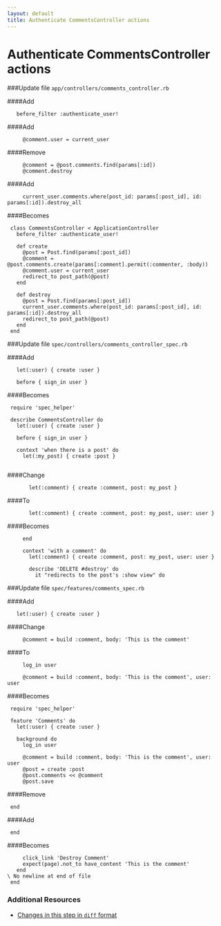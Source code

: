 ```yaml
---
layout: default
title: Authenticate CommentsController actions
---
```


<h1 id="main">Authenticate CommentsController actions</h1>


###Update file `app/controllers/comments_controller.rb`

####Add
```
   before_filter :authenticate_user!
```


####Add
```
     @comment.user = current_user
```


####Remove
```
     @comment = @post.comments.find(params[:id])
     @comment.destroy
```


####Add
```
     current_user.comments.where(post_id: params[:post_id], id: params[:id]).destroy_all
```


####Becomes
```
 class CommentsController < ApplicationController
   before_filter :authenticate_user!
 
   def create
     @post = Post.find(params[:post_id])
     @comment = @post.comments.create(params[:comment].permit(:commenter, :body))
     @comment.user = current_user
     redirect_to post_path(@post)
   end
 
   def destroy
     @post = Post.find(params[:post_id])
     current_user.comments.where(post_id: params[:post_id], id: params[:id]).destroy_all
     redirect_to post_path(@post)
   end
 end

```


###Update file `spec/controllers/comments_controller_spec.rb`

####Add
```
   let(:user) { create :user }
 
   before { sign_in user }
```


####Becomes
```
 require 'spec_helper'
 
 describe CommentsController do
   let(:user) { create :user }
 
   before { sign_in user }
 
   context 'when there is a post' do
     let(:my_post) { create :post }
 

```


####Change
```
       let(:comment) { create :comment, post: my_post }
```


####To
```
       let(:comment) { create :comment, post: my_post, user: user }
```


####Becomes
```
     end
 
     context 'with a comment' do
       let(:comment) { create :comment, post: my_post, user: user }
 
       describe 'DELETE #destroy' do
         it "redirects to the post's :show view" do

```


###Update file `spec/features/comments_spec.rb`

####Add
```
   let(:user) { create :user }
```


####Change
```
     @comment = build :comment, body: 'This is the comment'
```


####To
```
     log_in user
 
     @comment = build :comment, body: 'This is the comment', user: user
```


####Becomes
```
 require 'spec_helper'
 
 feature 'Comments' do
   let(:user) { create :user }
 
   background do
     log_in user
 
     @comment = build :comment, body: 'This is the comment', user: user
     @post = create :post
     @post.comments << @comment
     @post.save

```


####Remove
```
 end
```


####Add
```
 end
```


####Becomes
```
     click_link 'Destroy Comment'
     expect(page).not_to have_content 'This is the comment'
   end
\ No newline at end of file
 end

```



### Additional Resources

* [Changes in this step in `diff` format](https://github.com/software-academy/devise_bdd/commit/205aae84d2f3837986d5c41befea2b0ba19f9b75)

